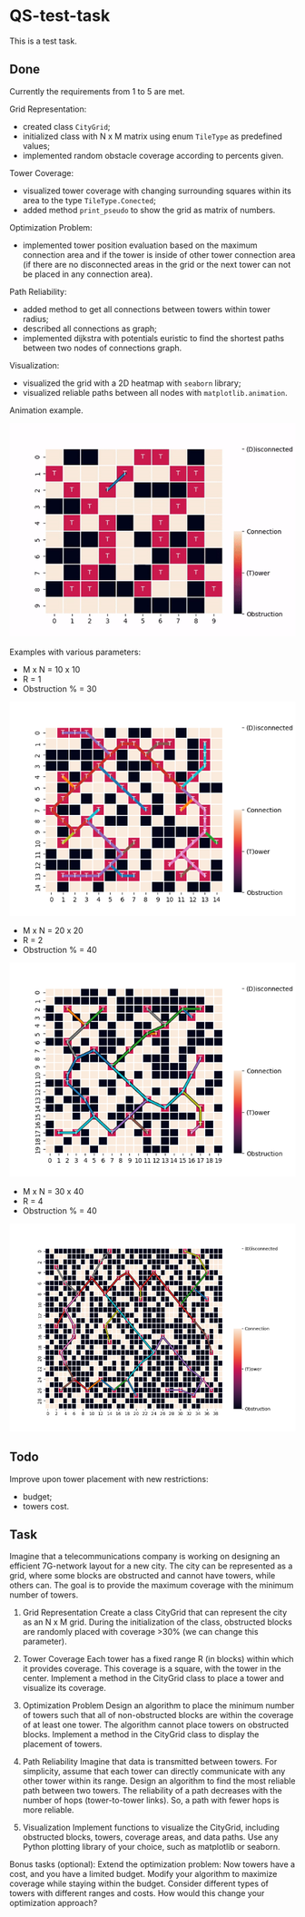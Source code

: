 # QS-test-task
This is a test task.

## Done
Currently the requirements from 1 to 5 are met.

Grid Representation:
- created class `CityGrid`;
- initialized class with N x M matrix using enum `TileType` as predefined values;
- implemented random obstacle coverage according to percents given.

Tower Coverage:
- visualized tower coverage with changing surrounding squares within its area to the type `TileType.Conected`;
- added method `print_pseudo` to show the grid as matrix of numbers.

Optimization Problem:
- implemented tower position evaluation based on the maximum connection area and if the tower is inside of other tower connection area (if there are no disconnected areas in the grid or the next tower can not be placed in any connection area).

Path Reliability:
- added method to get all connections between towers within tower radius;
- described all connections as graph;
- implemented dijkstra with potentials euristic to find the shortest paths between two nodes of connections graph.

Visualization:
- visualized the grid with a 2D heatmap with `seaborn` library;
- visualized reliable paths between all nodes with `matplotlib.animation`.

Animation example.

![Animation example](https://github.com/Tulenien/QS-test-task/blob/develop/pics/workExample.gif)

Examples with various parameters:

* M x N = 10 x 10
* R = 1
* Obstruction % = 30

![](https://github.com/Tulenien/QS-test-task/blob/develop/pics/10_10_30_1.png)

* M x N = 20 x 20
* R = 2
* Obstruction % = 40

![](https://github.com/Tulenien/QS-test-task/blob/develop/pics/20_20_40_2.png)

* M x N = 30 x 40
* R = 4
* Obstruction % = 40

![](https://github.com/Tulenien/QS-test-task/blob/develop/pics/30_40_60_4.png)

## Todo
Improve upon tower placement with new restrictions:
- budget;
- towers cost.

## Task
Imagine that a telecommunications company is working on designing an efficient 7G-network layout for a new city. The city can be represented as a grid, where some blocks are obstructed and cannot have towers, while others can. The goal is to provide the maximum coverage with the minimum number of towers.

1. Grid Representation
Create a class CityGrid that can represent the city as an N x M grid. During the initialization of the class, obstructed blocks are randomly placed with coverage >30% (we can change this parameter).

2. Tower Coverage
Each tower has a fixed range R (in blocks) within which it provides coverage. This coverage is a square, with the tower in the center.
Implement a method in the CityGrid class to place a tower and visualize its coverage.

3. Optimization Problem
Design an algorithm to place the minimum number of towers such that all of non-obstructed blocks are within the coverage of at least one tower. The algorithm cannot place towers on obstructed blocks.
Implement a method in the CityGrid class to display the placement of towers.

4. Path Reliability
Imagine that data is transmitted between towers. For simplicity, assume that each tower can directly communicate with any other tower within its range.
Design an algorithm to find the most reliable path between two towers. The reliability of a path decreases with the number of hops (tower-to-tower links). So, a path with fewer hops is more reliable.

5. Visualization
Implement functions to visualize the CityGrid, including obstructed blocks, towers, coverage areas, and data paths.
Use any Python plotting library of your choice, such as matplotlib or seaborn.

Bonus tasks (optional):
Extend the optimization problem: Now towers have a cost, and you have a limited budget. Modify your algorithm to maximize coverage while staying within the budget. Consider different types of towers with different ranges and costs. How would this change your optimization approach?
